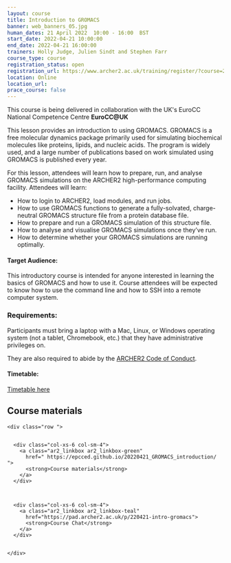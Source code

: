 ```yaml
---
layout: course
title: Introduction to GROMACS
banner: web_banners_05.jpg 
human_dates: 21 April 2022  10:00 - 16:00  BST
start_date: 2022-04-21 10:00:00
end_date: 2022-04-21 16:00:00
trainers: Holly Judge, Julien Sindt and Stephen Farr
course_type: course
registration_status: open
registration_url: https://www.archer2.ac.uk/training/register/?course=220421-intro-gromacs
location: Online
location_url:
prace_course: false
---
```


This course is being delivered in collaboration with the UK's EuroCC National Competence Centre  **EuroCC@UK**

This lesson provides an introduction to using GROMACS. GROMACS is a free molecular dynamics package primarily used for simulating biochemical molecules like proteins, lipids, and nucleic acids. The program is widely used, and a large number of publications based on work simulated using GROMACS is published every year.

For this lesson, attendees will learn how to prepare, run, and analyse GROMACS simulations on the ARCHER2 high-performance computing facility. Attendees will learn:

- How to login to ARCHER2, load modules, and run jobs.
- How to use GROMACS functions to generate a fully-solvated, charge-neutral GROMACS structure file from a protein database file.
- How to prepare and run a GROMACS simulation of this structure file.
- How to analyse and visualise GROMACS simulations once they’ve run.
- How to determine whether your GROMACS simulations are running optimally.

#### Target Audience:

This introductory course is intended for anyone interested in learning the basics of GROMACS and how to use it. Course attendees will be expected to know how to use the command line and how to SSH into a remote computer system.


### Requirements:

Participants must bring a laptop with a Mac, Linux, or Windows operating system (not a tablet, Chromebook, etc.) that they have administrative privileges on.

They are also required to abide by the [ARCHER2  Code of Conduct](../../../about/policies/code-of-conduct.html). 


#### Timetable:

[Timetable here](https://epcced.github.io/20220421_GROMACS_introduction/#schedule)

<section id="service">



<h2><a name="materials">Course materials</a></h2>



    <div class="row ">	

		
      <div class="col-xs-6 col-sm-4">
        <a class="ar2_linkbox ar2_linkbox-green" 
          href=" https://epcced.github.io/20220421_GROMACS_introduction/  ">
          <strong>Course materials</strong>         
        </a>
      </div>
 

 
      <div class="col-xs-6 col-sm-4">
        <a class="ar2_linkbox ar2_linkbox-teal" 
          href="https://pad.archer2.ac.uk/p/220421-intro-gromacs">
          <strong>Course Chat</strong>       
        </a>
      </div>
		

 	</div>
		
		
					


<!-- 		
<h2><a name="videos">Videos</a></h2>

<h3>Session 1</h3>

<div>
	<iframe title="Video" width="560" height="315" src="https://www.youtube.com/embed/xxxxxxxxxxx" frameborder="0" allow="accelerometer; autoplay; encrypted-media; gyroscope; picture-in-picture" allowfullscreen></iframe>
</div>

 -->





<!-- 
<h2><a name="feedback">Feedback</a></h2>


    <div class="row ">	

      <div class="col-xs-6 col-sm-4">
        <a class="ar2_linkbox ar2_linkbox-teal" 

           href="../../feedback/?course=220421-intro-gromacs" 
 

		>
          <strong>Feedback</strong><br/>
          Please let us know what was great about this course and anything we can improve
        </a>
      </div>
    </div>
		
 -->		

 
</section>


